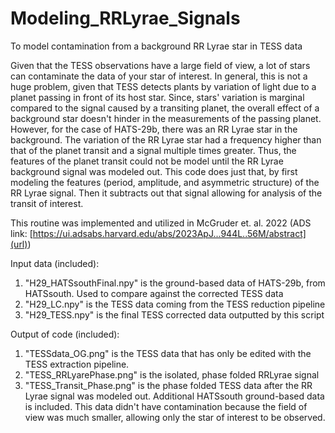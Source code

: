 # Modeling_RRLyrae_Signals
To model contamination from a background RR Lyrae star in TESS data

Given that the TESS observations have a large field of view, a lot of stars can contaminate the data of your star of interest. In general, this is not a huge problem, given that TESS detects plants by variation of light due to a planet passing in front of its host star. Since, stars' variation is marginal compared to the signal caused by a transiting planet, the overall effect of a background star doesn't hinder in the measurements of the passing planet. However, for the case of HATS-29b, there was an RR Lyrae star in the background. The variation of the RR Lyrae star had a frequency higher than that of the planet transit and a signal multiple times greater. Thus, the features of the planet transit could not be model until the RR Lyrae background signal was modeled out. This code does just that, by first modeling the features (period, amplitude, and asymmetric structure) of the RR Lyrae signal. Then it subtracts out that signal allowing for analysis of the transit of interest.

This routine was implemented and utilized in McGruder et. al. 2022 (ADS link: [https://ui.adsabs.harvard.edu/abs/2023ApJ...944L..56M/abstract](url))

Input data (included):
1) "H29_HATSsouthFinal.npy" is the ground-based data of HATS-29b, from HATSsouth. Used to compare against the corrected TESS data
2) "H29_LC.npy" is the TESS data coming from the TESS reduction pipeline
3) "H29_TESS.npy" is the final TESS corrected data outputted by this script


Output of code (included): 
1) "TESSdata_OG.png" is the TESS data that has only be edited with the TESS extraction pipeline. 
2) "TESS_RRLyarePhase.png" is the isolated, phase folded RRLyrae signal
3) "TESS_Transit_Phase.png" is the phase folded TESS data after the RR Lyrae signal was modeled out. Additional HATSsouth ground-based data is included. This data didn't have contamination because the field of view was much smaller, allowing only the star of interest to be observed.
